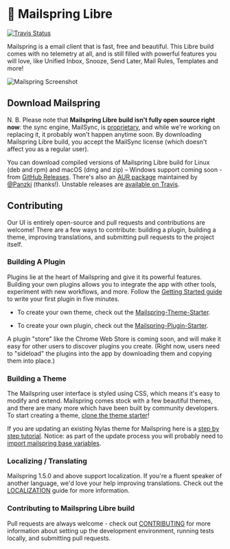 # 💌 Mailspring Libre

[![Travis Status](https://img.shields.io/travis/com/notpushkin/Mailspring-Libre?label=travis)](https://travis-ci.com/notpushkin/Mailspring-Libre)

Mailspring is a email client that is fast, free and beautiful. This Libre build comes with no telemetry at all, and is still filled with powerful features you will love, like Unified Inbox, Snooze, Send Later, Mail Rules, Templates and more!

![Mailspring Screenshot](https://github.com/Foundry376/Mailspring/raw/master/screenshots/hero_graphic_mac%402x.png)

## Download Mailspring

N. B. Please note that **Mailspring Libre build isn't fully open source right now**: the sync engine, MailSync, is [proprietary](https://github.com/notpushkin/Mailspring-Libre/blob/master/LICENSE-mailsync.md), and while we're working on replacing it, it probably won't happen anytime soon. By downloading Mailspring Libre build, you accept the MailSync license (which doesn't affect you as a regular user).

You can download compiled versions of Mailspring Libre build for Linux (deb and rpm) and macOS (dmg and zip) – Windows support coming soon - from [GitHub Releases](https://github.com/notpushkin/Mailspring-Libre/releases/). There's also an [AUR package](https://aur.archlinux.org/packages/mailspring-libre/) maintained by [@Panzki](https://github.com/Panzki) (thanks!). Unstable releases are [available on Travis](https://github.com/notpushkin/Mailspring-Libre/issues/1#issuecomment-581483378).

## Contributing

Our UI is entirely open-source and pull requests and contributions are welcome! There are a few ways to contribute: building a plugin, building a theme, improving translations, and submitting pull requests to the project itself.

### Building A Plugin

Plugins lie at the heart of Mailspring and give it its powerful features. Building your own plugins allows you to integrate the app with other tools, experiment with new workflows, and more. Follow the [Getting Started guide](https://Foundry376.github.io/Mailspring/) to write your first plugin in five minutes.

- To create your own theme, check out the [Mailspring-Theme-Starter](https://github.com/Foundry376/Mailspring-Theme-Starter).

- To create your own plugin, check out the [Mailspring-Plugin-Starter](https://github.com/Foundry376/Mailspring-Plugin-Starter).

A plugin "store" like the Chrome Web Store is coming soon, and will make it easy for other users to discover plugins you create. (Right now, users need to "sideload" the plugins into the app by downloading them and copying them into place.)

### Building a Theme

The Mailspring user interface is styled using CSS, which means it's easy to modify and extend. Mailspring comes stock with a few beautiful themes, and there are many more which have been built by community developers. To start creating a theme, [clone the theme starter](https://github.com/Foundry376/Mailspring-Theme-Starter)!

If you are updating an existing Nylas theme for Mailspring here is a [step by step tutorial](https://foundry376.zendesk.com/hc/en-us/articles/115001918391-How-do-I-update-an-N1-Nylas-Mail-theme-for-Mailspring-). Notice: as part of the update process you will probably need to [import mailspring base variables](https://github.com/Foundry376/Mailspring/issues/326#issuecomment-343757775).

### Localizing / Translating

Mailspring 1.5.0 and above support localization. If you're a fluent speaker of another language, we'd love your help improving translations. Check out the [LOCALIZATION](https://github.com/notpushkin/Mailspring-Libre/blob/master/LOCALIZATION.md) guide for more information.

### Contributing to Mailspring Libre build

Pull requests are always welcome - check out [CONTRIBUTING](https://github.com/notpushkin/Mailspring-Libre/blob/master/CONTRIBUTING.md) for more information about setting up the development environment, running tests locally, and submitting pull requests.
